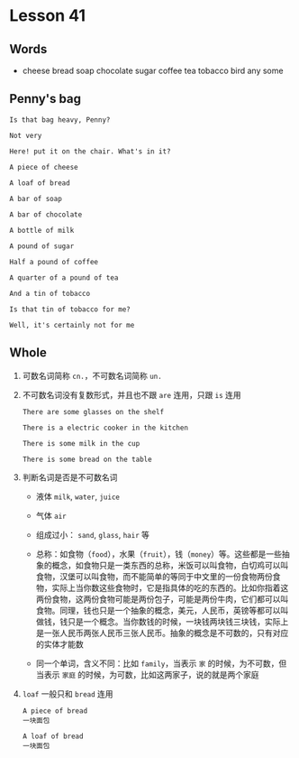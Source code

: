# Lesson 41

## Words

- cheese bread soap chocolate sugar coffee tea tobacco bird any some

## Penny's bag

```
Is that bag heavy, Penny?

Not very

Here! put it on the chair. What's in it?

A piece of cheese

A loaf of bread

A bar of soap

A bar of chocolate

A bottle of milk

A pound of sugar

Half a pound of coffee

A quarter of a pound of tea

And a tin of tobacco

Is that tin of tobacco for me?

Well, it's certainly not for me
```

## Whole

1. 可数名词简称 `cn.`，不可数名词简称 `un.`

2. 不可数名词没有复数形式，并且也不跟 `are` 连用，只跟 `is` 连用

   ```
   There are some glasses on the shelf

   There is a electric cooker in the kitchen

   There is some milk in the cup

   There is some bread on the table
   ```

3. 判断名词是否是不可数名词

   - 液体 `milk`, `water`, `juice`

   - 气体 `air`

   - 组成过小： `sand`, `glass`, `hair` 等

   - 总称：如食物（`food`），水果（`fruit`），钱（`money`）等。这些都是一些抽象的概念，如食物只是一类东西的总称，米饭可以叫食物，白切鸡可以叫食物，汉堡可以叫食物，而不能简单的等同于中文里的一份食物两份食物，实际上当你数这些食物时，它是指具体的吃的东西的。比如你指着这两份食物，这两份食物可能是两份包子，可能是两份牛肉，它们都可以叫食物。同理，钱也只是一个抽象的概念，美元，人民币，英镑等都可以叫做钱，钱只是一个概念。当你数钱的时候，一块钱两块钱三块钱，实际上是一张人民币两张人民币三张人民币。抽象的概念是不可数的，只有对应的实体才能数

   - 同一个单词，含义不同：比如 `family`，当表示 `家` 的时候，为不可数，但当表示 `家庭` 的时候，为可数，比如这两家子，说的就是两个家庭

4. `loaf` 一般只和 `bread` 连用

   ```
   A piece of bread
   一块面包

   A loaf of bread
   一块面包
   ```
